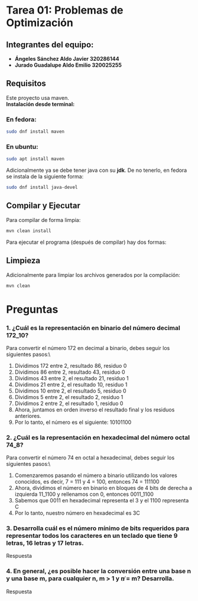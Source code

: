 # Tarea 01: Problemas de Optimización

## Integrantes del equipo:

- **Ángeles Sánchez Aldo Javier 320286144**
- **Jurado Guadalupe Aldo Emilio 320025255**

## Requisitos

Este proyecto usa maven. <br>
**Instalación desde terminal:**

### En fedora:

```bash
sudo dnf install maven
```

### En ubuntu:

```bash
sudo apt install maven
```

Adicionalmente ya se debe tener java con su **jdk**.
De no tenerlo, en fedora se instala de la siguiente forma:

```bash
sudo dnf install java-devel

```

## Compilar y Ejecutar

Para compilar de forma limpia:

```bash
mvn clean install
```

Para ejecutar el programa (después de compilar) hay dos formas:


## Limpieza

Adicionalmente para limpiar los archivos generados por la compilación:

```bash
mvn clean
```


# Preguntas 
### 1. ¿Cuál es la representación en binario del número decimal 172_10?
Para convertir el número 172 en decimal a binario, debes seguir los siguientes pasos:\\
1. Dividimos 172 entre 2, resultado 86, residuo 0
2. Dividimos 86 entre 2, resultado 43, residuo 0
3. Dividimos 43 entre 2, el resultado 21, residuo 1
4. Dividimos 21 entre 2, el resultado 10, residuo 1
5. Dividimos 10 entre 2, el resultado 5, residuo 0
6. Dividimos 5 entre 2, el resultado 2, residuo 1
7. Dividimos 2 entre 2, el resultado 1, residuo 0 
8. Ahora, juntamos en orden inverso el resultado final y los residuos anteriores. 
9. Por lo tanto, el número es el siguiente: 10101100
### 2. ¿Cuál es la representación en hexadecimal del número octal 74_8?
Para convertir el número 74 en octal a hexadecimal, debes seguir los siguientes pasos:\\
1. Comenzaremos pasando el número a binario utilizando los valores conocidos, es decir, 7 = 111 y 4 = 100, entonces 74 = 111100
2. Ahora, dividimos el número en binario en bloques de 4 bits de derecha a izquierda 11_1100 y rellenamos con 0, entonces 0011_1100
3. Sabemos que 0011 en hexadecimal representa el 3 y el 1100 representa C
4. Por lo tanto, nuestro número en hexadecimal es 3C
### 3. Desarrolla cuál es el número mínimo de bits requeridos para representar todos los caracteres en un teclado que tiene 9 letras, 16 letras y 17 letras.
Respuesta

### 4. En general, ¿es posible hacer la conversión entre una base n y una base m, para cualquier n, m > 1 y n ̸= m? Desarrolla.
Respuesta
